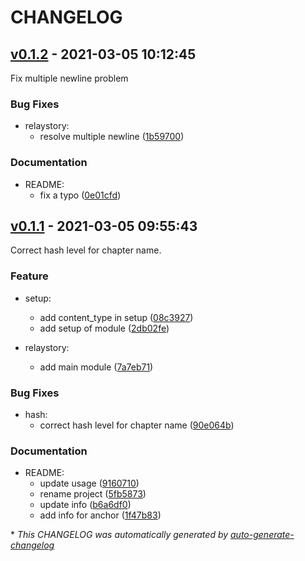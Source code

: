 # CHANGELOG

## [v0.1.2](https://github.com/BobAnkh/relay-story/releases/tag/v0.1.2) - 2021-03-05 10:12:45

Fix multiple newline problem

### Bug Fixes

- relaystory:
  - resolve multiple newline ([1b59700](https://github.com/BobAnkh/relay-story/commit/1b59700096126bf22b4dd448fb4e12537ba337c0))

### Documentation

- README:
  - fix a typo ([0e01cfd](https://github.com/BobAnkh/relay-story/commit/0e01cfdaea874c47b71a242911b2d75184ef89dd))

## [v0.1.1](https://github.com/BobAnkh/relay-story/releases/tag/v0.1.1) - 2021-03-05 09:55:43

Correct hash level for chapter name.

### Feature

- setup:
  - add content_type in setup ([08c3927](https://github.com/BobAnkh/relay-story/commit/08c3927d3ff26d4806c01104f8ba8bf1a3229a78))
  - add setup of module ([2db02fe](https://github.com/BobAnkh/relay-story/commit/2db02fe448a3d1e14c1aceec5fcb62da0c3c6fd5))

- relaystory:
  - add main module ([7a7eb71](https://github.com/BobAnkh/relay-story/commit/7a7eb71e5717cc0279f968165b5664f582d85eed))

### Bug Fixes

- hash:
  - correct hash level for chapter name ([90e064b](https://github.com/BobAnkh/relay-story/commit/90e064b8c70c5c138d67a55b352385559affa052))

### Documentation

- README:
  - update usage ([9160710](https://github.com/BobAnkh/relay-story/commit/91607105405c2bb18c4a9989ae8eb7d62c5aa98e))
  - rename project ([5fb5873](https://github.com/BobAnkh/relay-story/commit/5fb5873f2e866d2a7c9f80bd6b89f53a16b3fc64))
  - update info ([b6a6df0](https://github.com/BobAnkh/relay-story/commit/b6a6df0a90b3bf6eb455454c27cb00ed2280712d))
  - add info for anchor ([1f47b83](https://github.com/BobAnkh/relay-story/commit/1f47b832a5d6b002255d316ff1807e64da01e1a9))

\* *This CHANGELOG was automatically generated by [auto-generate-changelog](https://github.com/BobAnkh/auto-generate-changelog)*
